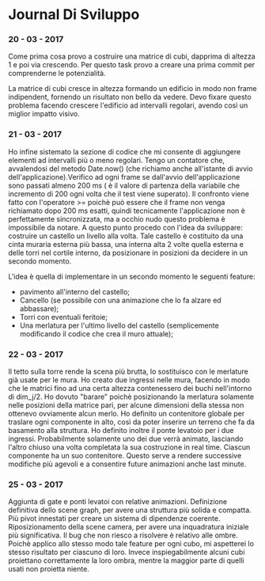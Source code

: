 # Journal Di Sviluppo #

### 20 - 03 - 2017 ###

Come prima cosa provo a costruire una matrice di cubi, dapprima di altezza 1 e poi via crescendo. Per questo task provo a creare una prima commit per comprenderne le potenzialità.

La matrice di cubi cresce in altezza formando un edificio in modo non frame indipendent, fornendo un risultato non bello da vedere. Devo fixare questo problema facendo crescere l'edificio ad intervalli regolari, avendo così un miglior impatto visivo.

### 21 - 03 - 2017 ###

Ho infine sistemato la sezione di codice che mi consente di aggiungere elementi ad intervalli più o meno regolari. Tengo un contatore che, avvalendosi del metodo Date.now() (che richiamo anche all'istante di avvio dell'applicazione).Verifico ad ogni frame se dall'avvio dell'applicazione sono passati almeno 200 ms ( è il valore di partenza della variabile che incremento di 200 ogni volta che il test viene superato). Il confronto viene fatto con l'operatore >= poichè può essere che il frame non venga richiamato dopo 200 ms esatti, quindi tecnicamente l'applicazione non è perfettamente sincronizzata, ma a occhio nudo questo problema è impossibile da notare.
A questo punto procedo con l'idea da sviluppare: costruire un castello un livello alla volta.
Tale castello è costituito da una cinta muraria esterna più bassa, una interna alta 2 volte quella esterna e delle torri nel cortile interno, da posizionare in posizioni da decidere in un secondo momento.

L'idea è quella di implementare in un secondo momento le seguenti feature:
- pavimento all'interno del castello;
- Cancello (se possibile con una animazione che lo fa alzare ed abbassare);
- Torri con eventuali feritoie;
- Una merlatura per l'ultimo livello del castello (semplicemente modificando il codice che crea il muro attuale);

### 22 - 03 - 2017 ###
Il tetto sulla torre rende la scena più brutta, lo sostituisco con le merlature già usate per le mura. Ho creato due ingressi nelle mura, facendo in modo che le matrici fino ad una certa altezza contenessero dei buchi nell'intorno di dim_j/2. Ho dovuto "barare" poichè posizionando la merlatura solamente nelle posizioni della matrice pari, per alcune dimensioni della stessa non ottenevo ovviamente alcun merlo.
Ho definito un contenitore globale per traslare ogni componente in alto, così da poter inserire un terreno che fa da basamento alla struttura.
Ho definito inoltre il ponte levatoio per i due ingressi. Probabilmente solamente uno dei due verrà animato, lasciando l'altro chiuso una volta completata la sua costruzione in real time.
Ciascun componente ha un suo contenitore. Questo serve a rendere successive modifiche più agevoli e a consentire future animazioni anche last minute.

### 25 - 03 - 2017 ###
Aggiunta di gate e ponti levatoi con relative animazioni.
Definizione definitiva dello scene graph, per avere una struttura più solida e compatta. Più pivot innestati per creare un sistema di dipendenze coerente.
Riposizionamento della scene camera, per avere una inquadratura iniziale più significativa.
Il bug che non riesco a risolvere è relativo alle ombre. Poichè applico allo stesso modo tale feature per ogni cubo, mi aspetterei lo stesso risultato per ciascuno di loro. Invece inspiegabilmente alcuni cubi proiettano correttamente la loro ombra, mentre la maggior parte di quelli usati non proietta niente.
